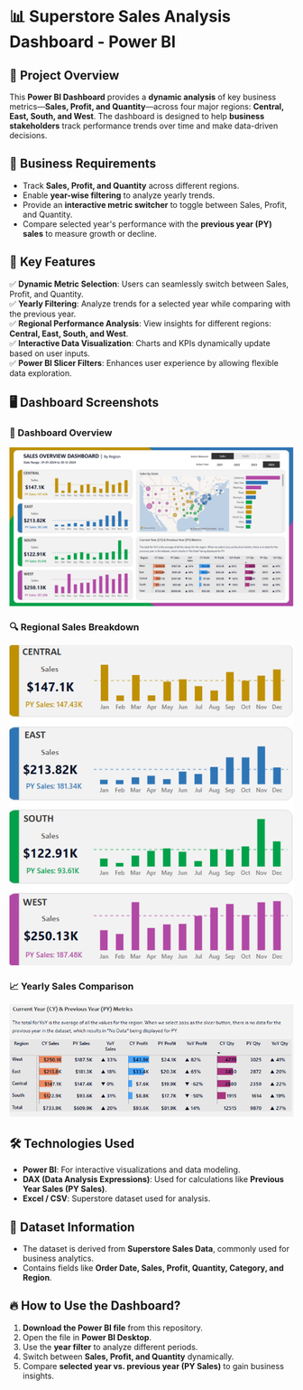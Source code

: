 # 📊 Superstore Sales Analysis Dashboard - Power BI

## 📝 Project Overview
This **Power BI Dashboard** provides a **dynamic analysis** of key business metrics—**Sales, Profit, and Quantity**—across four major regions: **Central, East, South, and West**. The dashboard is designed to help **business stakeholders** track performance trends over time and make data-driven decisions.

## 🎯 Business Requirements
- Track **Sales, Profit, and Quantity** across different regions.
- Enable **year-wise filtering** to analyze yearly trends.
- Provide an **interactive metric switcher** to toggle between Sales, Profit, and Quantity.
- Compare selected year's performance with the **previous year (PY) sales** to measure growth or decline.

## 🚀 Key Features
✅ **Dynamic Metric Selection**: Users can seamlessly switch between Sales, Profit, and Quantity.  
✅ **Yearly Filtering**: Analyze trends for a selected year while comparing with the previous year.  
✅ **Regional Performance Analysis**: View insights for different regions: **Central, East, South, and West**.  
✅ **Interactive Data Visualization**: Charts and KPIs dynamically update based on user inputs.  
✅ **Power BI Slicer Filters**: Enhances user experience by allowing flexible data exploration.  

## 🖥️ Dashboard Screenshots
### 📌 Dashboard Overview
![Dashboard Preview](https://github.com/muralikrishna-v/Superstore-Sales-Analysis-Dashboard_powerBI/blob/main/Screenshot%202025-02-11%20072536.png)

### 🔍 Regional Sales Breakdown
![Regional Analysis](https://github.com/muralikrishna-v/Superstore-Sales-Analysis-Dashboard_powerBI/blob/main/Screenshot%202025-02-11%20074647.png)

### 📈 Yearly Sales Comparison
![Yearly Sales Comparison](https://github.com/muralikrishna-v/Superstore-Sales-Analysis-Dashboard_powerBI/blob/main/Screenshot%202025-02-11%20074707.png)

## 🛠️ Technologies Used
- **Power BI**: For interactive visualizations and data modeling.
- **DAX (Data Analysis Expressions)**: Used for calculations like **Previous Year Sales (PY Sales)**.
- **Excel / CSV**: Superstore dataset used for analysis.

## 📂 Dataset Information
- The dataset is derived from **Superstore Sales Data**, commonly used for business analytics.
- Contains fields like **Order Date, Sales, Profit, Quantity, Category, and Region**.

## 🔥 How to Use the Dashboard?
1. **Download the Power BI file** from this repository.
2. Open the file in **Power BI Desktop**.
3. Use the **year filter** to analyze different periods.
4. Switch between **Sales, Profit, and Quantity** dynamically.
5. Compare **selected year vs. previous year (PY Sales)** to gain business insights.



